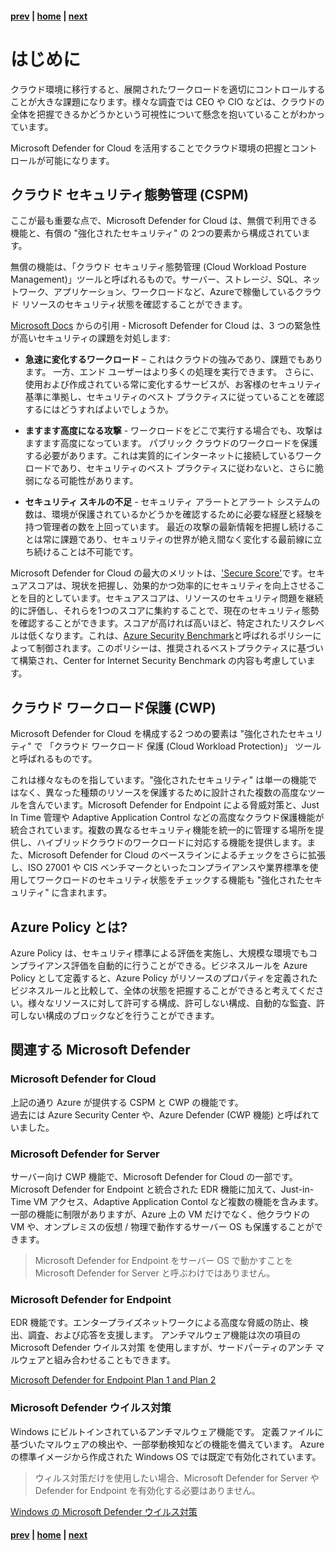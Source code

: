 #### [prev](./welcome.md) | [home](./welcome.md)  | [next](./findings.md)

# はじめに

クラウド環境に移行すると、展開されたワークロードを適切にコントロールすることが大きな課題になります。様々な調査では CEO や CIO などは、クラウドの全体を把握できるかどうかという可視性について懸念を抱いていることがわかっています。

Microsoft Defender for Cloud を活用することでクラウド環境の把握とコントロールが可能になります。



## クラウド セキュリティ態勢管理 (CSPM)

ここが最も重要な点で、Microsoft Defender for Cloud は、無償で利用できる機能と、有償の "強化されたセキュリティ" の 2つの要素から構成されています。

無償の機能は、「クラウド セキュリティ態勢管理 (Cloud Workload Posture Management)」ツールと呼ばれるもので。サーバー、ストレージ、SQL、ネットワーク、アプリケーション、ワークロードなど、Azureで稼働しているクラウド リソースのセキュリティ状態を確認することができます。

[Microsoft Docs](https://docs.microsoft.com/ja-jp/azure/security-center/security-center-introduction) からの引用 - Microsoft Defender for Cloud は、3 つの緊急性が高いセキュリティの課題を対処します:

* **急速に変化するワークロード** – これはクラウドの強みであり、課題でもあります。 一方、エンド ユーザーはより多くの処理を実行できます。 さらに、使用および作成されている常に変化するサービスが、お客様のセキュリティ基準に準拠し、セキュリティのベスト プラクティスに従っていることを確認するにはどうすればよいでしょうか。

* **ますます高度になる攻撃** - ワークロードをどこで実行する場合でも、攻撃はますます高度になっています。 パブリック クラウドのワークロードを保護する必要があります。これは実質的にインターネットに接続しているワークロードであり、セキュリティのベスト プラクティスに従わないと、さらに脆弱になる可能性があります。

* **セキュリティ スキルの不足** - セキュリティ アラートとアラート システムの数は、環境が保護されているかどうかを確認するために必要な経歴と経験を持つ管理者の数を上回っています。 最近の攻撃の最新情報を把握し続けることは常に課題であり、セキュリティの世界が絶え間なく変化する最前線に立ち続けることは不可能です。

Microsoft Defender for Cloud の最大のメリットは、['Secure Score'](https://docs.microsoft.com/en-us/azure/security-center/secure-score-security-controls#security-controls-and-their-recommendations)です。セキュアスコアは、現状を把握し、効果的かつ効率的にセキュリティを向上させることを目的としています。セキュアスコアは、リソースのセキュリティ問題を継続的に評価し、それらを1つのスコアに集約することで、現在のセキュリティ態勢を確認することができます。スコアが高ければ高いほど、特定されたリスクレベルは低くなります。これは、[Azure Security Benchmark](https://docs.microsoft.com/en-us/security/benchmark/azure/baselines/security-center-security-baseline?toc=/azure/security-center/TOC.json)と呼ばれるポリシーによって制御されます。このポリシーは、推奨されるベストプラクティスに基づいて構築され、Center for Internet Security Benchmark の内容も考慮しています。


## クラウド ワークロード保護 (CWP)

Microsoft Defender for Cloud を構成する2 つめの要素は "強化されたセキュリティ" で 「クラウド ワークロード 保護 (Cloud Workload Protection)」 ツールと呼ばれるものです。

これは様々なものを指しています。"強化されたセキュリティ" は単一の機能ではなく、異なった種類のリソースを保護するために設計された複数の高度なツールを含んでいます。Microsoft Defender for Endpoint による脅威対策と、Just In Time 管理や Adaptive Application Control などの高度なクラウド保護機能が統合されています。複数の異なるセキュリティ機能を統一的に管理する場所を提供し、ハイブリッドクラウドのワークロードに対応する機能を提供します。また、Microsoft Defender for Cloud のベースラインによるチェックをさらに拡張し、ISO 27001 や CIS ベンチマークといったコンプライアンスや業界標準を使用してワークロードのセキュリティ状態をチェックする機能も "強化されたセキュリティ" に含まれます。


## Azure Policy とは?

Azure Policy は、セキュリティ標準による評価を実施し、大規模な環境でもコンプライアンス評価を自動的に行うことができる。ビジネスルールを Azure Policy として定義すると、Azure Policy がリソースのプロパティを定義されたビジネスルールと比較して、全体の状態を把握することができると考えてください。様々なリソースに対して許可する構成、許可しない構成、自動的な監査、許可しない構成のブロックなどを行うことができます。


## 関連する Microsoft Defender

### Microsoft Defender for Cloud
上記の通り Azure が提供する CSPM と CWP の機能です。  
過去には Azure Security Center や、Azure Defender (CWP 機能) と呼ばれていました。

### Microsoft Defender for Server
サーバー向け CWP 機能で、Microsoft Defender for Cloud の一部です。  
Microsoft Defender for Endpoint と統合された EDR 機能に加えて、Just-in-Time VM アクセス、Adaptive Application Contol など複数の機能を含みます。
一部の機能に制限がありますが、Azure 上の VM だけでなく、他クラウドの VM や、オンプレミスの仮想 / 物理で動作するサーバー OS も保護することができます。
>Microsoft Defender for Endpoint をサーバー OS で動かすことを Microsoft Defender for Server と呼ぶわけではありません。

### Microsoft Defender for Endpoint
EDR 機能です。エンタープライズネットワークによる高度な脅威の防止、検出、調査、および応答を支援します。
アンチマルウェア機能は次の項目の Microsoft Defender ウイルス対策 を使用しますが、サードパーティのアンチ マルウェアと組み合わせることもできます。

[Microsoft Defender for Endpoint Plan 1 and Plan 2](https://docs.microsoft.com/ja-jp/microsoft-365/security/defender-endpoint/defender-endpoint-plan-1-2?view=o365-worldwide)

### Microsoft Defender ウイルス対策
Windows にビルトインされているアンチマルウェア機能です。 定義ファイルに基づいたマルウェアの検出や、一部挙動検知などの機能を備えています。
Azure の標準イメージから作成された Windows OS では既定で有効化されています。
> ウィルス対策だけを使用したい場合、Microsoft Defender for Server や Defender for Endpoint を有効化する必要はありません。

[Windows の Microsoft Defender ウイルス対策](https://docs.microsoft.com/ja-jp/microsoft-365/security/defender-endpoint/microsoft-defender-antivirus-windows?view=o365-worldwide)



#### [prev](./welcome.md) | [home](./welcome.md)  | [next](./findings.md)